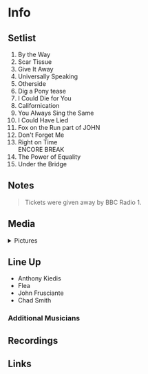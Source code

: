 # Info

## Setlist

1. By the Way
2. Scar Tissue
3. Give It Away
4. Universally Speaking
5. Otherside
6. Dig a Pony tease
7. I Could Die for You
8. Californication
9. You Always Sing the Same
10. I Could Have Lied
11. Fox on the Run part of JOHN
12. Don't Forget Me
13. Right on Time
<br> ENCORE BREAK
14. The Power of Equality
15. Under the Bridge

## Notes

> Tickets were given away by BBC Radio 1.

## Media 

<details>
  <summary>Pictures</summary>
  <!--<img alt="Setlist" title="Setlist" src="_.jpg" height="200" />
  <img alt="Ticket" title="Ticket" src="_.jpg" height="200" />
  <img alt="Flyer" title="Flyer" src="_.jpg" height="200" />
  <img alt="Clipping" title="Clipping" src="_.jpg" height="200" />-->
</details>

## Line Up

* Anthony Kiedis
* Flea
* John Frusciante
* Chad Smith

### Additional Musicians

## Recordings

## Links